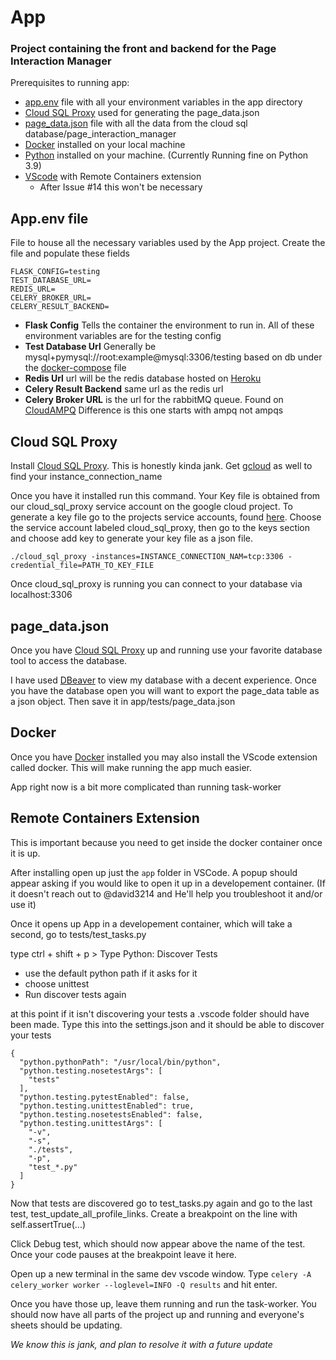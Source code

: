 # App
### Project containing the front and backend for the Page Interaction Manager

Prerequisites to running app:
- [app.env](#user-content-appenv) file with all your environment variables in the app directory
- [Cloud SQL Proxy](#user-content-cloud-sql-proxy) used for generating the page_data.json
- [page_data.json](#user-content-page_datajson) file with all the data from the cloud sql database/page_interaction_manager
- [Docker](#user-content-docker) installed on your local machine
- [Python](https://www.python.org/downloads/) installed on your machine. (Currently Running fine on Python 3.9)
- [VScode](#user-content-remote-containers-extension) with Remote Containers extension
  - After Issue #14 this won't be necessary

## App.env file
File to house all the necessary variables used by the App project. Create the file and populate these fields
```
FLASK_CONFIG=testing
TEST_DATABASE_URL=
REDIS_URL=
CELERY_BROKER_URL=
CELERY_RESULT_BACKEND=
```
- **Flask Config** Tells the container the environment to run in. All of these environment variables are for the testing config
- **Test Database Url** Generally be mysql+pymysql://root:example@mysql:3306/testing based on db under the [docker-compose](/app/docker-compose.yaml) file
- **Redis Url** url will be the redis database hosted on [Heroku](https://dashboard.heroku.com/apps)
- **Celery Result Backend** same url as the redis url
- **Celery Broker URL** is the url for the rabbitMQ queue. Found on [CloudAMPQ](https://customer.cloudamqp.com/) Difference is this one starts with ampq not ampqs

## Cloud SQL Proxy

Install [Cloud SQL Proxy](https://cloud.google.com/sql/docs/mysql/connect-admin-proxy#install). This is honestly kinda jank. 
Get [gcloud](https://cloud.google.com/sdk/gcloud) as well to find your instance_connection_name

Once you have it installed run this command. Your Key file is obtained from our cloud_sql_proxy service account on the google cloud project.
To generate a key file go to the projects service accounts, found [here](https://console.cloud.google.com/iam-admin/serviceaccounts?project=eighth-vehicle-287322&supportedpurview=project). 
Choose the service account labeled cloud_sql_proxy, then go to the keys section and choose add key to generate your key file as a json file.

`./cloud_sql_proxy -instances=INSTANCE_CONNECTION_NAM=tcp:3306 -credential_file=PATH_TO_KEY_FILE`

Once cloud_sql_proxy is running you can connect to your database via localhost:3306

## page_data.json

Once you have [Cloud SQL Proxy](#user-content-cloud-sql-proxy) up and running use your favorite database tool to access the database.

I have used [DBeaver](https://dbeaver.io/) to view my database with a decent experience. 
Once you have the database open you will want to export the page_data table as a json object. Then save it in app/tests/page_data.json

## Docker

Once you have [Docker](https://docs.docker.com/get-docker/) installed you may also install the VScode extension called docker. 
This will make running the app much easier.

App right now is a bit more complicated than running task-worker

## Remote Containers Extension

This is important because you need to get inside the docker container once it is up.

After installing open up just the `app` folder in VSCode. A popup should appear asking if you would like to open it up in a developement container. 
(If it doesn't reach out to @david3214 and He'll help you troubleshoot it and/or use it)

Once it opens up App in a developement container, which will take a second, go to tests/test_tasks.py

type ctrl + shift + p > Type Python: Discover Tests
- use the default python path if it asks for it
- choose unittest
- Run discover tests again

at this point if it isn't discovering your tests a .vscode folder should have been made. 
Type this into the settings.json and it should be able to discover your tests
```
{
  "python.pythonPath": "/usr/local/bin/python",
  "python.testing.nosetestArgs": [
    "tests"
  ],
  "python.testing.pytestEnabled": false,
  "python.testing.unittestEnabled": true,
  "python.testing.nosetestsEnabled": false,
  "python.testing.unittestArgs": [
    "-v",
    "-s",
    "./tests",
    "-p",
    "test_*.py"
  ]
}
```

Now that tests are discovered go to test_tasks.py again and go to the last test, test_update_all_profile_links.
Create a breakpoint on the line with self.assertTrue(...)

Click Debug test, which should now appear above the name of the test. Once your code pauses at the breakpoint leave it here.

Open up a new terminal in the same dev vscode window. Type `celery -A celery_worker worker --loglevel=INFO -Q results` and hit enter.

Once you have those up, leave them running and run the task-worker. 
You should now have all parts of the project up and running and everyone's sheets should be updating.

*We know this is jank, and plan to resolve it with a future update*
